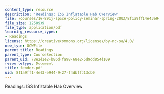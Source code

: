 ```yaml
---
content_type: resource
description: 'Readings: ISS Inflatable Hab Overview'
file: /courses/16-891j-space-policy-seminar-spring-2003/8f1a9ff14e43e9449427f4dbffd13cb0_fender.pdf
file_size: 1250939
file_type: application/pdf
learning_resource_types:
- Readings
license: https://creativecommons.org/licenses/by-nc-sa/4.0/
ocw_type: OCWFile
parent_title: Readings
parent_type: CourseSection
parent_uid: 78e2d1e2-b86d-fa98-68e2-5d9dd854d109
resourcetype: Document
title: fender.pdf
uid: 8f1a9ff1-4e43-e944-9427-f4dbffd13cb0
---
```

Readings: ISS Inflatable Hab Overview